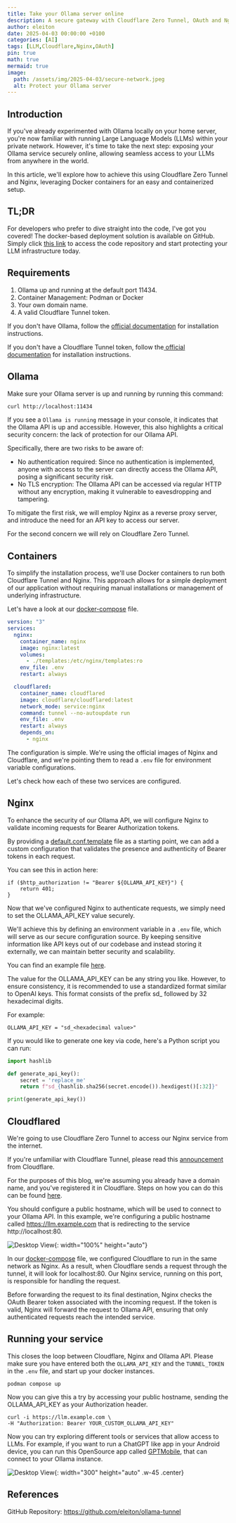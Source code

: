 ```yaml
---
title: Take your Ollama server online
description: A secure gateway with Cloudflare Zero Tunnel, OAuth and Nginx
author: eleiton
date: 2025-04-03 00:00:00 +0100
categories: [AI]
tags: [LLM,Cloudflare,Nginx,OAuth]
pin: true
math: true
mermaid: true
image:
  path: /assets/img/2025-04-03/secure-network.jpeg
  alt: Protect your Ollama server
---
```

## Introduction
If you've already experimented with Ollama locally on your home server, you're now familiar with running Large Language Models (LLMs) within your private network. However, it's time to take the next step: exposing your Ollama service securely online, allowing seamless access to your LLMs from anywhere in the world.

In this article, we'll explore how to achieve this using Cloudflare Zero Tunnel and Nginx, leveraging Docker containers for an easy and containerized setup.

## TL;DR
For developers who prefer to dive straight into the code, I've got you covered!
The docker-based deployment solution is available on GitHub. Simply click [this link](https://github.com/eleiton/ollama-tunnel) to access the code repository and start protecting your LLM infrastructure today.

## Requirements
1. Ollama up and running at the default port 11434.
2. Container Management: Podman or Docker
3. Your own domain name.
4. A valid Cloudflare Tunnel token.

If you don't have Ollama, follow the [official documentation](https://github.com/ollama/ollama/blob/main/docs/README.md) for installation instructions.

If you don't have a Cloudflare Tunnel token, follow the[ official documentation](https://developers.cloudflare.com/cloudflare-one/connections/connect-networks/get-started/create-remote-tunnel/) for installation instructions.

## Ollama

Make sure your Ollama server is up and running by running this command:

```bash
curl http://localhost:11434
```
If you see a `Ollama is running` message in your console, it indicates that the Ollama API is up and accessible. However, this also highlights a critical security concern: the lack of protection for our Ollama API. 

Specifically, there are two risks to be aware of:

* No authentication required: Since no authentication is implemented, anyone with access to the server can directly access the Ollama API, posing a significant security risk.
* No TLS encryption: The Ollama API can be accessed via regular HTTP without any encryption, making it vulnerable to eavesdropping and tampering.

To mitigate the first risk, we will employ Nginx as a reverse proxy server, and introduce the need for an API key to access our server.

For the second concern we will rely on Cloudflare Zero Tunnel.

## Containers

To simplify the installation process, we'll use Docker containers to run both Cloudflare Tunnel and Nginx. 
This approach allows for a simple deployment of our application without requiring manual installations or management of underlying infrastructure.

Let's have a look at our [docker-compose](https://github.com/eleiton/ollama-tunnel/blob/main/docker-compose.yml) file.

```yaml
version: "3"
services:
  nginx:
    container_name: nginx
    image: nginx:latest
    volumes:
      - ./templates:/etc/nginx/templates:ro
    env_file: .env
    restart: always

  cloudflared:
    container_name: cloudflared
    image: cloudflare/cloudflared:latest
    network_mode: service:nginx
    command: tunnel --no-autoupdate run
    env_file: .env
    restart: always
    depends_on:
      - nginx
```

The configuration is simple.  We're using the official images of Nginx and Cloudflare, and we're pointing them to read a `.env` file for environment variable configurations.

Let's check how each of these two services are configured.

## Nginx

To enhance the security of our Ollama API, we will configure Nginx to validate incoming requests for Bearer Authorization tokens.

By providing a [default.conf.template](https://github.com/eleiton/ollama-tunnel/blob/main/templates/default.conf.template) file as a starting point, we can add a custom configuration that validates the presence and authenticity of Bearer tokens in each request. 

You can see this in action here:

```shell
if ($http_authorization != "Bearer ${OLLAMA_API_KEY}") {
    return 401;
}
```

Now that we've configured Nginx to authenticate requests, we simply need to set the OLLAMA_API_KEY value securely.

We'll achieve this by defining an environment variable in a `.env` file, which will serve as our secure configuration source. 
By keeping sensitive information like API keys out of our codebase and instead storing it externally, we can maintain better security and scalability.

You can find an example file [here](https://github.com/eleiton/ollama-tunnel/blob/main/example.env).

The value for the OLLAMA_API_KEY can be any string you like. However, to ensure consistency, it is recommended to use a standardized format similar to OpenAI keys. This format consists of the prefix sd_ followed by 32 hexadecimal digits.

For example:
```shell
OLLAMA_API_KEY = "sd_<hexadecimal value>"
```

If you would like to generate one key via code, here's a Python script you can run:

```python
import hashlib

def generate_api_key():
    secret = 'replace_me'
    return f"sd_{hashlib.sha256(secret.encode()).hexdigest()[:32]}"

print(generate_api_key())
```

## Cloudflared

We're going to use Cloudflare Zero Tunnel to access our Nginx service from the internet.

If you're unfamiliar with Cloudflare Tunnel, please read this [announcement](https://blog.cloudflare.com/tunnel-for-everyone/) from Cloudflare.

For the purposes of this blog, we're assuming you already have a domain name, and you've registered it in Cloudflare.
Steps on how you can do this can be found [here](https://developers.cloudflare.com/cloudflare-one/connections/connect-networks/get-started/create-remote-tunnel/).

You should configure a public hostname, which will be used to connect to your Ollama API.
In this example, we're configuring a public hostname called https://llm.example.com that is redirecting to the service http://localhost:80.

![Desktop View](/assets/img/2025-04-03/cloudflare.png){: width="100%" height="auto"}

In our [docker-compose](https://github.com/eleiton/ollama-tunnel/blob/main/docker-compose.yml) file, we configured Cloudflare to run in the same network as Nginx. As a result, when Cloudflare sends a request through the tunnel, it will look for localhost:80. 
Our Nginx service, running on this port, is responsible for handling the request.

Before forwarding the request to its final destination, Nginx checks the OAuth Bearer token associated with the incoming request. If the token is valid, Nginx will forward the request to Ollama API, ensuring that only authenticated requests reach the intended service.

## Running your service

This closes the loop between Cloudflare, Nginx and Ollama API.  Please make sure you have entered both the `OLLAMA_API_KEY` and the `TUNNEL_TOKEN` in the `.env` file, and start up your docker instances.

```shell
podman compose up
```

Now you can give this a try by accessing your public hostname, sending the OLLAMA_API_KEY as your Authorization header.

```shell
curl -i https://llm.example.com \
-H "Authorization: Bearer YOUR_CUSTOM_OLLAMA_API_KEY"
```



Now you can try exploring different tools or services that allow access to LLMs. For example, if you want to run a ChatGPT like app in your Android device, you can run this OpenSource app called [GPTMobile](https://github.com/Taewan-P/gpt_mobile), that can connect to your Ollama instance.


![Desktop View](/assets/img/2025-04-03/gpt-mobile-1.png){: width="300" height="auto" .w-45 .center}


## References
GitHub Repository: <https://github.com/eleiton/ollama-tunnel>
